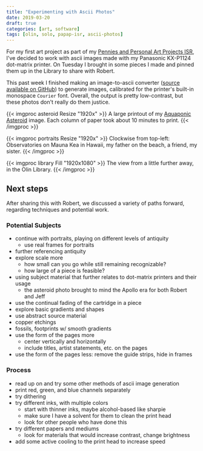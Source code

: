 ```yaml
---
title: "Experimenting with Ascii Photos"
date: 2019-03-20
draft: true
categories: [art, software]
tags: [olin, solo, papap-isr, ascii-photos]
---
```

For my first art project as part of my [Pennies and Personal Art Projects ISR](/tags/papap-isr), I've decided to work with ascii images made with my Panasonic KX-P1124 dot-matrix printer. On Tuesday I brought in some pieces I made and pinned them up in the Library to share with Robert.

This past week I finished making an image-to-ascii converter ([source available on GitHub](https://github.com/newsch/asciifier)) to generate images, calibrated for the printer's built-in monospace `Courier` font.
Overall, the output is pretty low-contrast, but these photos don't really do them justice.

{{< imgproc asteroid Resize "1920x" >}}
A large printout of my <a href="https://www.flickr.com/photos/newsch/33851908421/">Aquaponic Asteroid</a> image. Each column of paper took about 10 minutes to print.
{{< /imgproc >}}

{{< imgproc portraits Resize "1920x" >}}
Clockwise from top-left: Observatories on Mauna Kea in Hawaii, my father on the beach, a friend, my sister. 
{{< /imgproc >}}

{{< imgproc library Fill "1920x1080" >}}
The view from a little further away, in the Olin Library.
{{< /imgproc >}}

## Next steps

After sharing this with Robert, we discussed a variety of paths forward, regarding techniques and potential work.

### Potential Subjects

- continue with portraits, playing on different levels of antiquity
  - use real frames for portraits
- further referencing antiquity
- explore scale more
  - how small can you go while still remaining recognizable?
  - how large of a piece is feasible?
- using subject material that further relates to dot-matrix printers and their usage
  - the asteroid photo brought to mind the Apollo era for both Robert and Jeff
- use the continual fading of the cartridge in a piece
- explore basic gradients and shapes
- use abstract source material
- copper etchings
- fossils, footprints w/ smooth gradients
- use the form of the pages more
  - center vertically and horizontally
  - include titles, artist statements, etc. on the pages
- use the form of the pages less: remove the guide strips, hide in frames

### Process

- read up on and try some other methods of ascii image generation
- print red, green, and blue channels separately
- try dithering
- try different inks, with multiple colors
  - start with thinner inks, maybe alcohol-based like sharpie
  - make sure I have a solvent for them to clean the print head
  - look for other people who have done this
- try different papers and mediums
  - look for materials that would increase contrast, change brightness
- add some active cooling to the print head to increase speed
